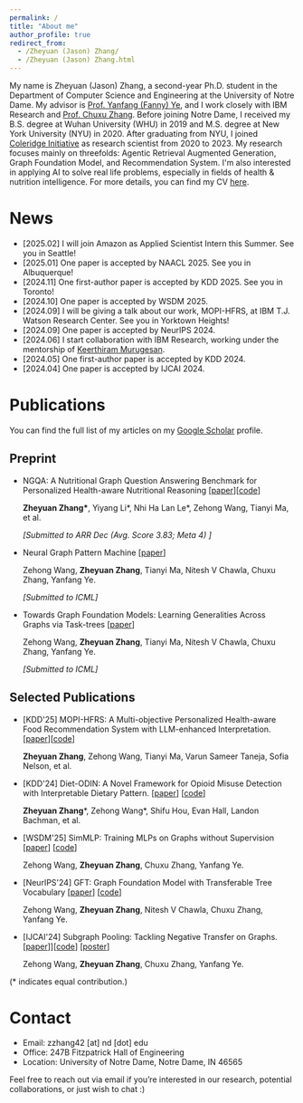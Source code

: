 ```yaml
---
permalink: /
title: "About me"
author_profile: true
redirect_from: 
  - /Zheyuan (Jason) Zhang/
  - /Zheyuan (Jason) Zhang.html
---
```


My name is Zheyuan (Jason) Zhang, a second-year Ph.D. student in the Department of Computer Science and Engineering at the University of Notre Dame. My advisor is [Prof. Yanfang (Fanny) Ye](http://yes-lab.org/), and I work closely with IBM Research and [Prof. Chuxu Zhang](https://chuxuzhang.github.io/). Before joining Notre Dame, I received my B.S. degree at Wuhan University (WHU) in 2019 and M.S. degree at New York University (NYU) in 2020. After graduating from NYU, I joined [Coleridge Initiative](https://coleridgeinitiative.org/) as research scientist from 2020 to 2023. My research focuses mainly on threefolds: Agentic Retrieval Augmented Generation, Graph Foundation Model, and Recommendation System. I'm also interested in applying AI to solve real life problems, especially in fields of health & nutrition intelligence. For more details, you can find my CV [here](http://JasonZhangzy1757.github.io/files/CV.pdf).


News
======
* [2025.02] I will join Amazon as Applied Scientist Intern this Summer. See you in Seattle!
* [2025.01] One paper is accepted by NAACL 2025. See you in Albuquerque!
* [2024.11] One first-author paper is accepted by KDD 2025. See you in Toronto!
* [2024.10] One paper is accepted by WSDM 2025.
* [2024.09] I will be giving a talk about our work, MOPI-HFRS, at IBM T.J. Watson Research Center. See you in Yorktown Heights!
* [2024.09] One paper is accepted by NeurIPS 2024.
* [2024.06] I start collaboration with IBM Research, working under the mentorship of [Keerthiram Murugesan](https://keerthi166.github.io/).
* [2024.05] One first-author paper is accepted by KDD 2024. 
* [2024.04] One paper is accepted by IJCAI 2024.
  

Publications
======
You can find the full list of my articles on my [Google Scholar](https://scholar.google.com/citations?user=qJURp_AAAAAJ&hl=en) profile.

Preprint
-----

 - NGQA: A Nutritional Graph Question Answering Benchmark for Personalized Health-aware Nutritional Reasoning [[paper](https://arxiv.org/abs/2501.18739)][[code](https://anonymous.4open.science/r/NGQA-5E7F/README.md)]

    <b>Zheyuan Zhang\*</b>, Yiyang Li\*, Nhi Ha Lan Le\*, Zehong Wang, Tianyi Ma, et al.

    <i>[Submitted to ARR Dec (Avg. Score 3.83; Meta 4) ]</i>

 - Neural Graph Pattern Machine [[paper](https://arxiv.org/abs/2501.18739)]

    Zehong Wang, <b>Zheyuan Zhang</b>, Tianyi Ma, Nitesh V Chawla, Chuxu Zhang, Yanfang Ye.

    <i>[Submitted to ICML]</i>

 - Towards Graph Foundation Models: Learning Generalities Across Graphs via Task-trees [[paper](https://arxiv.org/abs/2412.16441)]

    Zehong Wang, <b>Zheyuan Zhang</b>, Tianyi Ma, Nitesh V Chawla, Chuxu Zhang, Yanfang Ye.

    <i>[Submitted to ICML]</i>


Selected Publications
-----

- [KDD'25] MOPI-HFRS: A Multi-objective Personalized Health-aware Food Recommendation System with LLM-enhanced Interpretation. [[paper](https://openreview.net/pdf?id=yapWkJ0lrh)][[code](https://github.com/Anonymous-Be3fb6/MOPI-HFRS/tree/main)]

  <b>Zheyuan Zhang</b>, Zehong Wang, Tianyi Ma, Varun Sameer Taneja, Sofia Nelson, et al.

- [KDD'24] Diet-ODIN: A Novel Framework for Opioid Misuse Detection with Interpretable Dietary Pattern. [[paper](https://dl.acm.org/doi/abs/10.1145/3637528.3671587)] [[code](https://github.com/JasonZhangzy1757/Diet-ODIN)]

  <b>Zheyuan Zhang</b>\*, Zehong Wang\*, Shifu Hou, Evan Hall, Landon Bachman, et al.

- [WSDM'25] SimMLP: Training MLPs on Graphs without Supervision [[paper](https://arxiv.org/abs/2402.08918)] [[code](https://github.com/Zehong-Wang/SimMLP)]

  Zehong Wang, <b>Zheyuan Zhang</b>, Chuxu Zhang, Yanfang Ye.

- [NeurIPS'24] GFT: Graph Foundation Model with Transferable Tree Vocabulary [[paper](https://arxiv.org/abs/2411.06070)] [[code](https://github.com/Zehong-Wang/GFT)]

  Zehong Wang, <b>Zheyuan Zhang</b>, Nitesh V Chawla, Chuxu Zhang, Yanfang Ye.

- [IJCAI'24] Subgraph Pooling: Tackling Negative Transfer on Graphs. [[paper](https://arxiv.org/abs/2402.08907)]][[code](https://github.com/Zehong-Wang/Subgraph-Pooling)] [[poster](/files/ijcai24/sp/poster.pdf)]

  Zehong Wang, <b>Zheyuan Zhang</b>, Chuxu Zhang, Yanfang Ye.

(\* indicates equal contribution.)

Contact
======
* Email: zzhang42 [at] nd [dot] edu
* Office: 247B Fitzpatrick Hall of Engineering
* Location: University of Notre Dame, Notre Dame, IN 46565

Feel free to reach out via email if you’re interested in our research, potential collaborations, or just wish to chat :)
